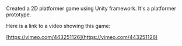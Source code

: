 Created a 2D platformer game using Unity framework. It's a platformer prototype.

Here is a link to a video showing this game:

[https://vimeo.com/443251126](https://vimeo.com/443251126)